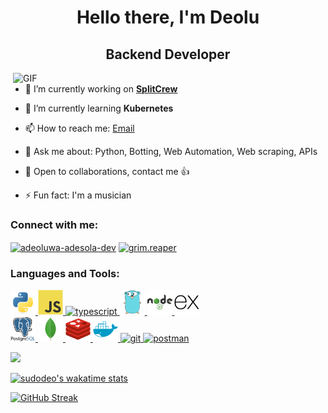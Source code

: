 <h1 align="center">Hello there, I'm Deolu </h1>
<h2 align="center">Backend Developer</h2>
<img align="right" alt="GIF" src="https://cdn.dribbble.com/users/1292677/screenshots/6139167/media/fcf7fd0c619bb87706533079240915f3.gif" width="500"/>

<!-- <p align="left"> <img src="https://komarev.com/ghpvc/?username=sudodeo&label=Profile%20views&color=0e75b6&style=flat" alt="sudodeo" /> </p> -->


- 🔭 I’m currently working on **[SplitCrew](https://github.com/sudodeo/splitcrew-API)**
- 🌱 I’m currently learning **Kubernetes**

- 📫 How to reach me: [Email](mailto:sudodeo@gmail.com)

- 💬 Ask me about: Python, Botting, Web Automation, Web scraping, APIs

- 👯 Open to collaborations, contact me 👍

- ⚡ Fun fact: I'm a musician 

<h3 align="left">Connect with me:</h3>
<p align="left">
<!-- <a href="https://twitter.com/deolu_ad" target="blank"><img align="center" src="https://raw.githubusercontent.com/rahuldkjain/github-profile-readme-generator/master/src/images/icons/Social/twitter.svg" alt="deolu_ad" height="30" width="40" /></a> -->
<a href="https://www.linkedin.com/in/adeoluwa-adesola-dev/" target="blank"><img align="center" src="https://raw.githubusercontent.com/rahuldkjain/github-profile-readme-generator/master/src/images/icons/Social/linked-in-alt.svg" alt="adeoluwa-adesola-dev" height="30" width="40" /></a>
<a href="https://discord.com/users/741308876204408854" target="blank"><img align="center" src="https://raw.githubusercontent.com/rahuldkjain/github-profile-readme-generator/master/src/images/icons/Social/discord.svg" alt="grim.reaper" height="30" width="40" /></a>
</p>

<h3 align="left">Languages and Tools:</h3>
<p align="left"><div> <a href="https://www.python.org" target="_blank" rel="noreferrer"> <img src="https://raw.githubusercontent.com/devicons/devicon/master/icons/python/python-original.svg" alt="python" width="40" height="40" title="python"/> </a> 
<a href="https://developer.mozilla.org/en-US/docs/Web/JavaScript" target="_blank" rel="noreferrer"> <img src="https://raw.githubusercontent.com/devicons/devicon/master/icons/javascript/javascript-original.svg" alt="javascript" width="40" height="40" title="javascript"/> </a> 
<a href="https://www.typescriptlang.org/" target="_blank" rel="noreferrer"> <img src="https://cdn.icon-icons.com/icons2/2415/PNG/512/typescript_original_logo_icon_146317.png" alt="typescript" width="40" height="40" title="typescript"/> </a> 
<a href="https://go.dev/" target="_blank" rel="noreferrer"> <img src="https://raw.githubusercontent.com/devicons/devicon/master/icons/go/go-original.svg" alt="golang" width="40" height="40" title="golang"/> </a>
<a href="https://nodejs.org/" target="_blank" rel="noreferrer"> <img src="https://github.com/devicons/devicon/blob/master/icons/nodejs/nodejs-original-wordmark.svg" alt="nodejs" width="40" height="40" title="nodejs"/> </a> 
<a href="https://expressjs.com/" target="_blank" rel="noreferrer"> <img src="https://github.com/devicons/devicon/blob/55609aa5bd817ff167afce0d965585c92040787a/icons/express/express-original.svg" alt="expressjs" width="40" height="40" title="expressjs"/> </a>
<!-- <a href="https://fastapi.tiangolo.com/" target="_blank" rel="noreferrer"> <img src="https://cdn.worldvectorlogo.com/logos/fastapi-1.svg" alt="fastapi" width="40" height="40" title="fastapi"/> </a> -->

</div>

<div>
<a href="https://www.postgresql.org" target="_blank" rel="noreferrer"> <img src="https://raw.githubusercontent.com/devicons/devicon/master/icons/postgresql/postgresql-original-wordmark.svg" alt="postgresql" width="40" height="40" title="postgresql"/> </a> 
<a href="https://www.mongodb.com/" target="_blank" rel="noreferrer"> <img src="https://github.com/devicons/devicon/blob/6910f0503efdd315c8f9b858234310c06e04d9c0/icons/mongodb/mongodb-original.svg" alt="mongodb" width="40" height="40" title="mongodb"/> </a>
<a href="https://www.redis.io/" target="_blank" rel="noreferrer"> <img src="https://raw.githubusercontent.com/devicons/devicon/6910f0503efdd315c8f9b858234310c06e04d9c0/icons/redis/redis-original.svg" alt="redis" width="40" height="40" title="redis"/> </a>
<a href="https://www.docker.com/" target="_blank" rel="noreferrer"> <img src="https://raw.githubusercontent.com/devicons/devicon/1119b9f84c0290e0f0b38982099a2bd027a48bf1/icons/docker/docker-plain.svg" width="40" height="40" alt="docker" title="docker"/> </a>
<a href="https://git-scm.com/" target="_blank" rel="noreferrer"> <img src="https://git-scm.com/images/logos/downloads/Git-Icon-1788C.png" alt="git" width="40" height="40" title="git"/> </a>
<a href="https://www.postman.com/" target="_blank" rel="noreferrer"> <img src="https://voyager.postman.com/logo/postman-logo-icon-orange.svg" alt="postman" width="40" height="40" title="postman"/> </a>
  
</div></p>


<img src="https://github-readme-stats.vercel.app/api/top-langs/?username=sudodeo&layout=compact&theme=gotham&langs_count=6">

[![sudodeo's wakatime stats](https://github-readme-stats.vercel.app/api/wakatime?username=grim_reaper&layout=compact&theme=gotham&langs_count=6&custom_title=sudodeo's%20wakatime%20weekly%20stats&ra&range=last_7_days)](https://github.com/anuraghazra/github-readme-stats)

<!-- <img src="https://github-readme-stats.vercel.app/api?username=sudodeo&show_icons=true&count_private=true&include_all_commits=true&theme=gotham&custom_title=sudodeo's%20github%20stats&hide=stars" > -->

[![GitHub Streak](https://streak-stats.demolab.com?user=sudodeo&theme=gotham)](https://git.io/streak-stats)
